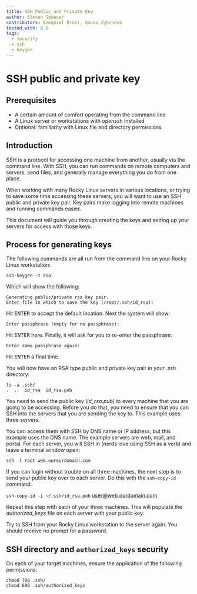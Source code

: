 ```yaml
---
title: SSH Public and Private Key
author: Steven Spencer
contributors: Ezequiel Bruni, Ganna Zyhrnova
tested_with: 8.5
tags:
  - security
  - ssh
  - keygen
---
```


# SSH public and private key

## Prerequisites

* A certain amount of comfort operating from the command line
* A Linux server or workstations with *openssh* installed
* Optional: familiarity with Linux file and directory permissions

## Introduction

SSH is a protocol for accessing one machine from another, usually via the command line. With SSH, you can run commands on remote computers and servers, send files, and generally manage everything you do from one place.

When working with many Rocky Linux servers in various locations, or trying to save some time accessing these servers, you will want to use an SSH public and private key pair. Key pairs make logging into remote machines and running commands easier.

This document will guide you through creating the keys and setting up your servers for access with those keys.

## Process for generating keys

The following commands are all run from the command line on your Rocky Linux workstation:

```
ssh-keygen -t rsa
```

Which will show the following:

```
Generating public/private rsa key pair.
Enter file in which to save the key (/root/.ssh/id_rsa):
```

Hit <kbd>ENTER</kbd> to accept the default location. Next the system will show:

`Enter passphrase (empty for no passphrase):`

Hit <kbd>ENTER</kbd> here. Finally, it will ask for you to re-enter the passphrase:

`Enter same passphrase again:`

Hit <kbd>ENTER</kbd> a final time.

You will now have an RSA type public and private key pair in your *.ssh* directory:

```
ls -a .ssh/
.  ..  id_rsa  id_rsa.pub
```

You need to send the public key (*id_rsa.pub*) to every machine that you are going to be accessing. Before you do that, you need to ensure that you can SSH into the servers that you are sending the key to. This example uses three servers.

You can access them with SSH by DNS name or IP address, but this example uses the DNS name. The example servers are web, mail, and portal. For each server, you will SSH in (nerds love using SSH as a verb) and leave a terminal window open:

`ssh -l root web.ourourdomain.com`

If you can login without trouble on all three machines, the next step is to send your public key over to each server. Do this with the `ssh-copy-id` command:

`ssh-copy-id -i ~/.ssh/id_rsa.pub` user@web.ourdomain.com

Repeat this step with each of your three machines. This will populate the *authorized_keys* file on each server with your public key. 

Try to SSH from your Rocky Linux workstation to the server again. You should receive no prompt for a password.

## SSH directory and `authorized_keys` security

On each of your target machines, ensure the application of the following permissions:

```
chmod 700 .ssh/
chmod 600 .ssh/authorized_keys
```
